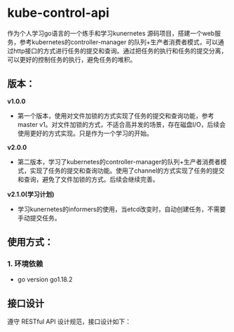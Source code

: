 # kube-control-api

作为个人学习go语言的一个练手和学习kunernetes 源码项目，搭建一个web服务，参考kubernetes的controller-manager 的队列+生产者消费者模式，可以通过http接口的方式进行任务的提交和查询。通过把任务的执行和任务的提交分离，可以更好的控制任务的执行，避免任务的堆积。

## 版本：
**v1.0.0**
- 第一个版本，使用对文件加锁的方式实现了任务的提交和查询功能，参考 master v1。对文件加锁的方式，不适合高并发的场景，存在磁盘I/O，后续会使用更好的方式实现。只是作为一个学习的开始。

**v2.0.0**
- 第二版本，学习了kubernetes的controller-manager的队列+生产者消费者模式，实现了任务的提交和查询功能。使用了channel的方式实现了任务的提交和查询，避免了文件加锁的方式。后续会继续完善。

**v2.1.0(学习计划)**
- 学习kunernetes的informers的使用，当etcd改变时，自动创建任务，不需要手动提交任务。

## 使用方式：

### 1. 环境依赖
- go version go1.18.2

## 接口设计
遵守 RESTful API 设计规范，接口设计如下：


